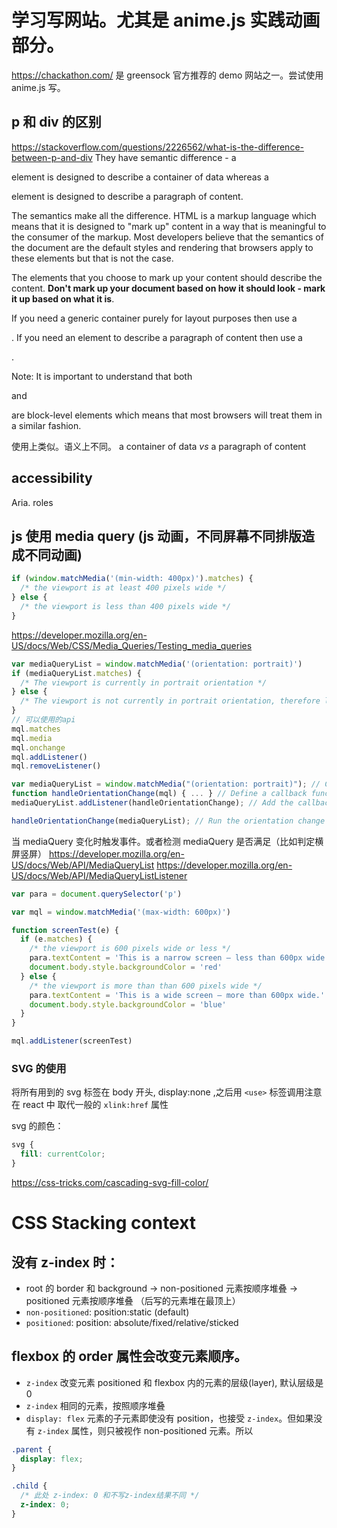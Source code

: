 # 学习写网站。尤其是 anime.js 实践动画部分。

https://chackathon.com/ 是 greensock 官方推荐的 demo 网站之一。尝试使用 anime.js 写。

## p 和 div 的区别

https://stackoverflow.com/questions/2226562/what-is-the-difference-between-p-and-div
They have semantic difference - a <div> element is designed to describe a container of data whereas a <p> element is designed to describe a paragraph of content.

The semantics make all the difference. HTML is a markup language which means that it is designed to "mark up" content in a way that is meaningful to the consumer of the markup. Most developers believe that the semantics of the document are the default styles and rendering that browsers apply to these elements but that is not the case.

The elements that you choose to mark up your content should describe the content. **Don't mark up your document based on how it should look - mark it up based on what it is**.

If you need a generic container purely for layout purposes then use a <div>. If you need an element to describe a paragraph of content then use a <p>.

Note: It is important to understand that both <div> and <p> are block-level elements which means that most browsers will treat them in a similar fashion.

使用上类似。语义上不同。 a container of data _vs_ a paragraph of content

## accessibility

Aria. roles

## js 使用 media query (js 动画，不同屏幕不同排版造成不同动画)

```js
if (window.matchMedia('(min-width: 400px)').matches) {
  /* the viewport is at least 400 pixels wide */
} else {
  /* the viewport is less than 400 pixels wide */
}
```

https://developer.mozilla.org/en-US/docs/Web/CSS/Media_Queries/Testing_media_queries

```js
var mediaQueryList = window.matchMedia('(orientation: portrait)')
if (mediaQueryList.matches) {
  /* The viewport is currently in portrait orientation */
} else {
  /* The viewport is not currently in portrait orientation, therefore landscape */
}
// 可以使用的api
mql.matches
mql.media
mql.onchange
mql.addListener()
mql.removeListener()
```

```js
var mediaQueryList = window.matchMedia("(orientation: portrait)"); // Create the query list.
function handleOrientationChange(mql) { ... } // Define a callback function for the event listener.
mediaQueryList.addListener(handleOrientationChange); // Add the callback function as a listener to the query list.

handleOrientationChange(mediaQueryList); // Run the orientation change handler once.
```

当 mediaQuery 变化时触发事件。或者检测 mediaQuery 是否满足（比如判定横屏竖屏）
https://developer.mozilla.org/en-US/docs/Web/API/MediaQueryList
https://developer.mozilla.org/en-US/docs/Web/API/MediaQueryListListener

```js
var para = document.querySelector('p')

var mql = window.matchMedia('(max-width: 600px)')

function screenTest(e) {
  if (e.matches) {
    /* the viewport is 600 pixels wide or less */
    para.textContent = 'This is a narrow screen — less than 600px wide.'
    document.body.style.backgroundColor = 'red'
  } else {
    /* the viewport is more than than 600 pixels wide */
    para.textContent = 'This is a wide screen — more than 600px wide.'
    document.body.style.backgroundColor = 'blue'
  }
}

mql.addListener(screenTest)
```

### SVG 的使用

将所有用到的 svg 标签在 body 开头, display:none ,之后用 `<use>` 标签调用注意在 react 中
<use xlinkHref="#logo_symbol" /> 取代一般的 `xlink:href` 属性

svg 的颜色：

```css
svg {
  fill: currentColor;
}
```

https://css-tricks.com/cascading-svg-fill-color/

# CSS Stacking context

## 没有 z-index 时：

* root 的 border 和 background -> non-positioned 元素按顺序堆叠 -> positioned 元素按顺序堆叠 （后写的元素堆在最顶上）
* `non-positioned`: position:static (default)
* `positioned`: position: absolute/fixed/relative/sticked

## flexbox 的 order 属性会改变元素顺序。

* `z-index` 改变元素 positioned 和 flexbox 内的元素的层级(layer), 默认层级是 0
* `z-index` 相同的元素，按照顺序堆叠
* `display: flex` 元素的子元素即使没有 position，也接受 `z-index`。但如果没有 `z-index` 属性，则只被视作 non-positioned 元素。所以

```css
.parent {
  display: flex;
}

.child {
  /* 此处 z-index: 0 和不写z-index结果不同 */
  z-index: 0;
}
```
